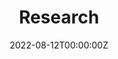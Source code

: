 ---
title: "Research"  # Add a page title.
summary: "Research projects within the Pease Lab"  # Add a page description.
date: "2022-08-12T00:00:00Z"  # Add today's date.
type: "widget_page"  # Page type is a Widget Page
---